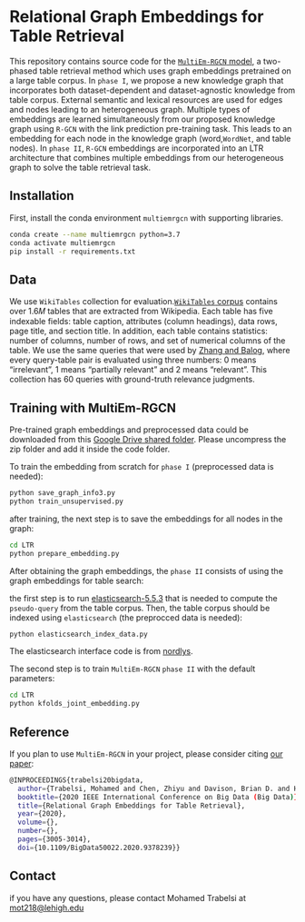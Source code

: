 # Relational Graph Embeddings for Table Retrieval

This repository contains source code for the [`MultiEm-RGCN` model](https://ieeexplore.ieee.org/abstract/document/9378239), a two-phased table retrieval
method which uses graph embeddings pretrained on a large table corpus. In `phase I`, we propose a new knowledge graph that incorporates both dataset-dependent and dataset-agnostic knowledge from table corpus. External semantic and lexical resources are used for edges and nodes leading to an heterogeneous graph. Multiple types of embeddings are learned simultaneously from our proposed knowledge graph using `R-GCN` with the link prediction pre-training task. This leads to an embedding for each node in the knowledge graph (word,`WordNet`, and table nodes). In `phase II`, `R-GCN` embeddings are incorporated into an LTR architecture that combines multiple embeddings from our heterogeneous graph to solve the table retrieval task.

## Installation

First, install the conda environment `multiemrgcn` with supporting libraries.

```bash
conda create --name multiemrgcn python=3.7
conda activate multiemrgcn
pip install -r requirements.txt
```

## Data

We use `WikiTables` collection for evaluation.[`WikiTables` corpus](http://websail-fe.cs.northwestern.edu/TabEL/tables.json.gz) contains over 1.6𝑀 tables that are extracted from Wikipedia. Each table has five indexable fields: table caption, attributes (column headings), data rows, page title, and section title. In addition, each table contains statistics: number of columns, number of rows, and set of numerical columns of the table. We use the same queries that were used by [Zhang and Balog](https://github.com/iai-group/www2018-table), where every query-table pair is evaluated using three numbers: 0 means “irrelevant”, 1 means “partially relevant” and 2 means “relevant”. This collection has 60 queries with ground-truth relevance judgments. 

## Training with MultiEm-RGCN

Pre-trained graph embeddings and preprocessed data could be downloaded from this [Google Drive shared folder](https://drive.google.com/file/d/1cytoEki7nPompD0P4RQG199FvajUeWsP/view?usp=sharing). Please uncompress the zip folder and add it inside the code folder.

To train the embedding from scratch for `phase I` (preprocessed data is needed):
```bash
python save_graph_info3.py
python train_unsupervised.py
```
after training, the next step is to save the embeddings for all nodes in the graph:
```bash
cd LTR
python prepare_embedding.py
```
After obtaining the graph embeddings, the `phase II` consists of using the graph embeddings for table search:

the first step is to run [elasticsearch-5.5.3](https://www.elastic.co/downloads/past-releases/elasticsearch-5-5-3) that is needed to compute the `pseudo-query` from the table corpus. Then, the table corpus should be indexed using `elasticsearch` (the preprocced data is needed):
```bash
python elasticsearch_index_data.py
```
The elasticsearch interface code is from [nordlys](https://github.com/iai-group/nordlys).

The second step is to train `MultiEm-RGCN` `phase II` with the default parameters:
```bash
cd LTR
python kfolds_joint_embedding.py
```

## Reference

If you plan to use `MultiEm-RGCN` in your project, please consider citing [our paper](https://ieeexplore.ieee.org/abstract/document/9378239):

```bash
@INPROCEEDINGS{trabelsi20bigdata,
  author={Trabelsi, Mohamed and Chen, Zhiyu and Davison, Brian D. and Heflin, Jeff},
  booktitle={2020 IEEE International Conference on Big Data (Big Data)}, 
  title={Relational Graph Embeddings for Table Retrieval}, 
  year={2020},
  volume={},
  number={},
  pages={3005-3014},
  doi={10.1109/BigData50022.2020.9378239}}
```
 ## Contact
  
  if you have any questions, please contact Mohamed Trabelsi at mot218@lehigh.edu


